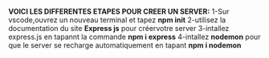 <b>VOICI LES DIFFERENTES ETAPES POUR CREER UN SERVER:</b>
1-Sur vscode,ouvrez un nouveau terminal et tapez <b>npm init</b>
2-utilisez la documentation du site <b>Express js</b> pour créervotre server
3-intallez express.js en tapannt la commande <b>npm i express</b>
4-intallez <b>nodemon</b> pour que le server se recharge automatiquement en tapant <b>npm i nodemon</b> 
